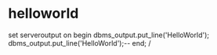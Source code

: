 # helloworld

set serveroutput on
begin
dbms_output.put_line('HelloWorld');
dbms_output.put_line('HelloWorld');--
end;
/
